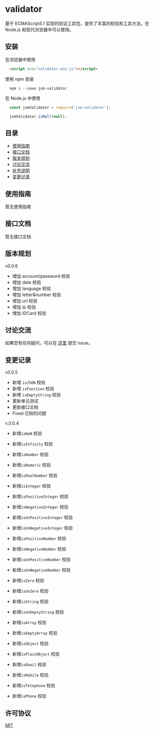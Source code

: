 
validator
===========================
基于 ECMAScript5.1 实现的验证工具包，提供了丰富的校验和工具方法，在 Node.js 和现代浏览器中可以使用。

## 安装

在浏览器中使用

```html
  <script src="validator.min.js"></script>
```

使用 npm 安装

```shell
  npm i --save jxm-validator
```

在 Node.js 中使用

```javascript
  const jxmValidator = require('jxm-validator');

  jxmValidator.isNull(null);
```

## 目录

* [使用指南](#使用指南)
* [接口文档](#接口文档)
* [版本规划](#版本规划)
* [讨论交流](#讨论交流)
* [补充说明](#补充说明)
* [变更记录](#变更记录)

## 使用指南

暂无使用指南

## 接口文档

暂无接口文档

## 版本规划

v0.0.6

* 增加 account/password 校验
* 增加 date 校验
* 增加 language 校验
* 增加 letter&number 校验
* 增加 url 校验
* 增加 ip 校验
* 增加 IDCard 校验

## 讨论交流

如果您有任何疑问，可以在 [这里](https://github.com/sTdobTs/validator/issues) 提交 issue。

## 变更记录

v0.0.5

* 新增 `isJSON` 校验
* 新增 `isFunction` 校验
* 新增 `isEmptyString` 校验
* 更新单元测试
* 更新接口文档
* Fixed 已知的问题

v.0.0.4
* 新增`isNaN` 校验
* 新增`isInfinity` 校验

* 新增`isNumber` 校验
* 新增`isNumeric` 校验
* 新增`isRealNumber` 校验

* 新增`isInteger` 校验
* 新增`isPositiveInteger` 校验
* 新增`isNegativeInteger` 校验
* 新增`isUnPositiveInteger` 校验
* 新增`isUnNegativeInteger` 校验

* 新增`isPositiveNumber` 校验
* 新增`isNegativeNumber` 校验
* 新增`isUnPositiveNumber` 校验
* 新增`isUnNegativeNumber` 校验

* 新增`isZero` 校验
* 新增`isUnZero` 校验

* 新增`isString` 校验
* 新增`isUnEmptyString` 校验

* 新增`isArray` 校验
* 新增`isEmptyArray` 校验

* 新增`isObject` 校验
* 新增`isPlainObject` 校验

* 新增`isEmail` 校验
* 新增`isMobile` 校验
* 新增`isTelephone` 校验
* 新增`isPhone` 校验

## 许可协议

[MIT](LICENSE)
